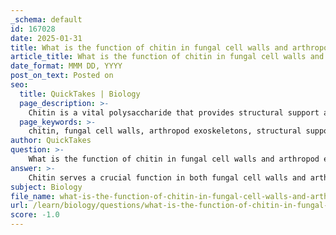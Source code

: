 ```yaml
---
_schema: default
id: 167028
date: 2025-01-31
title: What is the function of chitin in fungal cell walls and arthropod exoskeletons?
article_title: What is the function of chitin in fungal cell walls and arthropod exoskeletons?
date_format: MMM DD, YYYY
post_on_text: Posted on
seo:
  title: QuickTakes | Biology
  page_description: >-
    Chitin is a vital polysaccharide that provides structural support and protection in fungal cell walls and arthropod exoskeletons, exemplifying the diverse roles of carbohydrates in biological systems.
  page_keywords: >-
    chitin, fungal cell walls, arthropod exoskeletons, structural support, protection, polysaccharide, N-acetylglucosamine, β-1,4 glycosidic bonds, strength, durability, rigid structure, environmental stresses, pathogens, cellulose, exoskeleton, physical protection, body structure, mobility, survival, carbohydrates, biological systems, structural integrity
author: QuickTakes
question: >-
    What is the function of chitin in fungal cell walls and arthropod exoskeletons?
answer: >-
    Chitin serves a crucial function in both fungal cell walls and arthropod exoskeletons by providing structural support and protection. It is a polysaccharide composed of N-acetylglucosamine monomers linked by β-1,4 glycosidic bonds. This unique structure contributes to its strength and durability, making it an essential component for maintaining the integrity of these organisms.\n\nIn fungal cell walls, chitin helps to form a rigid structure that protects the cells from environmental stresses and pathogens. It acts similarly to cellulose in plants, providing a framework that supports the overall shape and stability of the fungal cells.\n\nIn arthropods, chitin is a key component of the exoskeleton, which serves multiple functions. The exoskeleton not only provides physical protection against predators and environmental hazards but also supports the body structure of the organism. The strength of chitin allows arthropods to maintain their shape and resist deformation, which is vital for their mobility and survival.\n\nOverall, chitin exemplifies the diverse roles that carbohydrates can play in biological systems, particularly in providing structural integrity and protection in various organisms.
subject: Biology
file_name: what-is-the-function-of-chitin-in-fungal-cell-walls-and-arthropod-exoskeletons.md
url: /learn/biology/questions/what-is-the-function-of-chitin-in-fungal-cell-walls-and-arthropod-exoskeletons
score: -1.0
---
```


&nbsp;